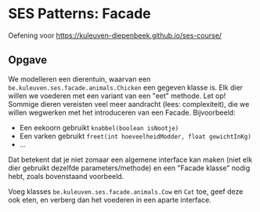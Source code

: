 # SES Patterns: Facade

Oefening voor https://kuleuven-diepenbeek.github.io/ses-course/

## Opgave

We modelleren een dierentuin, waarvan een `be.kuleuven.ses.facade.animals.Chicken` een gegeven klasse is. Elk dier willen we voederen met een variant van een "eet" methode. Let op! Sommige dieren vereisten veel meer aandracht (lees: complexiteit), die we willen wegwerken met het introduceren van een Facade. Bijvoorbeeld: 

- Een eekoorn gebruikt `knabbel(boolean isNootje)`
- Een varken gebruikt `freet(int hoeveelheidModder, float gewichtInKg)`
- ...

Dat betekent dat je niet zomaar een algemene interface kan maken (niet elk dier gebruikt dezelfde parameters/methode) en een "Facade klasse" nodig hebt, zoals bovenstaand voorbeeld.

Voeg klasses `be.kuleuven.ses.facade.animals.Cow` en `Cat` toe, geef deze ook eten, en verberg dan het voederen in een aparte interface. 
